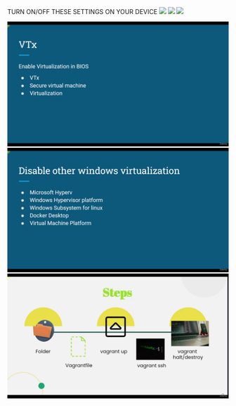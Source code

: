 TURN ON/OFF THESE SETTINGS ON YOUR DEVICE 
![](https://gitlab.com/devops5242049/learn/-/raw/automation/essential%20pictures/turn_off_these.png)
![](https://gitlab.com/devops5242049/learn/-/raw/automation/essential%20pictures/turnon_vtx.png)
![](https://gitlab.com/devops5242049/learn/-/raw/automation/essential%20pictures/Screenshot_2025-01-23_174134.png)

![](https://github.com/akhileehh/learn-devops/blob/automation/essential%20pictures/turnon_vtx.png?raw=true)
![](https://github.com/akhileehh/learn-devops/blob/automation/essential%20pictures/turn_off_these.png)
![](https://github.com/akhileehh/learn-devops/blob/automation/essential%20pictures/Screenshot_2025-01-23_174134.png)
